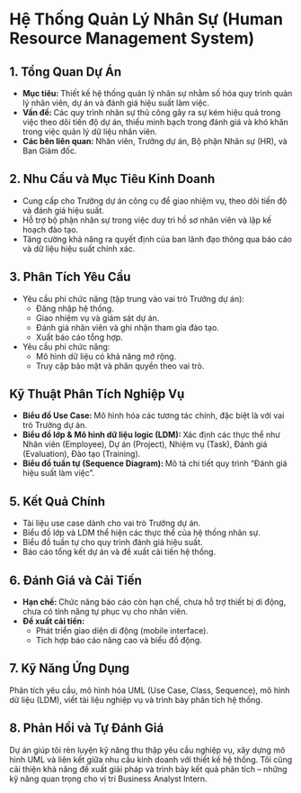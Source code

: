 # Hệ Thống Quản Lý Nhân Sự (Human Resource Management System)  

## 1. Tổng Quan Dự Án  
- <b> Mục tiêu: </b> Thiết kế hệ thống quản lý nhân sự nhằm số hóa quy trình quản lý nhân viên, dự án và đánh giá hiệu suất làm việc.
- <b> Vấn đề: </b> Các quy trình nhân sự thủ công gây ra sự kém hiệu quả trong việc theo dõi tiến độ dự án, thiếu minh bạch trong đánh giá và khó khăn trong việc quản lý dữ liệu nhân viên.
- <b> Các bên liên quan: </b> Nhân viên, Trưởng dự án, Bộ phận Nhân sự (HR), và Ban Giám đốc.

## 2. Nhu Cầu và Mục Tiêu Kinh Doanh  
- Cung cấp cho Trưởng dự án công cụ để giao nhiệm vụ, theo dõi tiến độ và đánh giá hiệu suất.
- Hỗ trợ bộ phận nhân sự trong việc duy trì hồ sơ nhân viên và lập kế hoạch đào tạo.
- Tăng cường khả năng ra quyết định của ban lãnh đạo thông qua báo cáo và dữ liệu hiệu suất chính xác.

## 3. Phân Tích Yêu Cầu  
- Yêu cầu phi chức năng (tập trung vào vai trò Trưởng dự án):
  - Đăng nhập hệ thống.
  - Giao nhiệm vụ và giám sát dự án.
  - Đánh giá nhân viên và ghi nhận tham gia đào tạo.
  - Xuất báo cáo tổng hợp.
 - Yêu cầu phi chức năng:
   - Mô hình dữ liệu có khả năng mở rộng.
   - Truy cập bảo mật và phân quyền theo vai trò.
  
## Kỹ Thuật Phân Tích Nghiệp Vụ  
- <b> Biểu đồ Use Case: </b> Mô hình hóa các tương tác chính, đặc biệt là với vai trò Trưởng dự án.
- <b> Biểu đồ lớp & Mô hình dữ liệu logic (LDM): </b> Xác định các thực thể như Nhân viên (Employee), Dự án (Project), Nhiệm vụ (Task), Đánh giá (Evaluation), Đào tạo (Training).
- <b> Biểu đồ tuần tự (Sequence Diagram): </b> Mô tả chi tiết quy trình “Đánh giá hiệu suất làm việc”.

## 5. Kết Quả Chính  
- Tài liệu use case dành cho vai trò Trưởng dự án.
- Biểu đồ lớp và LDM thể hiện các thực thể của hệ thống nhân sự.
- Biểu đồ tuần tự cho quy trình đánh giá hiệu suất.
- Báo cáo tổng kết dự án và đề xuất cải tiến hệ thống.

## 6. Đánh Giá và Cải Tiến  
- <b> Hạn chế: </b> Chức năng báo cáo còn hạn chế, chưa hỗ trợ thiết bị di động, chưa có tính năng tự phục vụ cho nhân viên.
- <b> Đề xuất cải tiến: </b>
  - Phát triển giao diện di động (mobile interface).
  - Tích hợp báo cáo nâng cao và biểu đồ động.
 
## 7. Kỹ Năng Ứng Dụng  
Phân tích yêu cầu, mô hình hóa UML (Use Case, Class, Sequence), mô hình dữ liệu (LDM), viết tài liệu nghiệp vụ và trình bày phân tích hệ thống.  

## 8. Phản Hồi và Tự Đánh Giá  
Dự án giúp tôi rèn luyện kỹ năng thu thập yêu cầu nghiệp vụ, xây dựng mô hình UML và liên kết giữa nhu cầu kinh doanh với thiết kế hệ thống. Tôi cũng cải thiện khả năng đề xuất giải pháp và trình bày kết quả phân tích – những kỹ năng quan trọng cho vị trí Business Analyst Intern.
